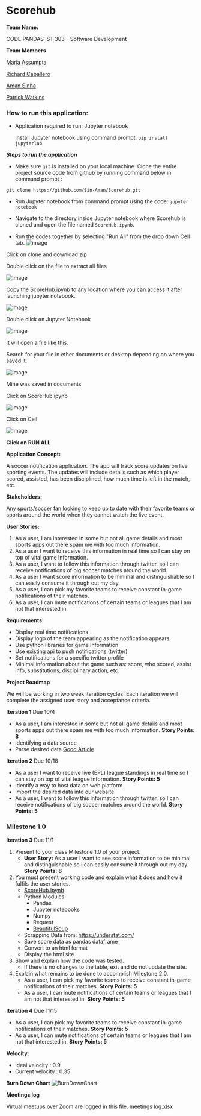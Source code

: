 # **Scorehub**

**Team Name:**

CODE PANDAS
IST 303 – Software Development

**Team Members**

 [Maria Assumpta](https://cgu.instructure.com/groups/6458/users/19802)

 [Richard Caballero](https://cgu.instructure.com/groups/6458/users/17970)

 [Aman Sinha](https://cgu.instructure.com/groups/6458/users/18675)

 [Patrick Watkins](https://cgu.instructure.com/groups/6458/users/19938)

### How to run this application:

* Application required to run:
  Jupyter notebook
  
  Install Jupyter notebook using command prompt:
  `pip install jupyterlab`


***Steps to run the application***

* Make sure `git` is installed on your local machine. Clone the entire project source code from github by running command below in command prompt : 

 `git clone https://github.com/Sin-Aman/Scorehub.git`

* Run Jupyter notebook from command prompt using the code:
  `jupyter notebook`
  
* Navigate to the directory inside Jupyter notebook where Scorehub is cloned and open the file named `ScoreHub.ipynb`. 

* Run the codes together by selecting "Run All" from the drop down Cell tab.
![image](https://user-images.githubusercontent.com/112525909/200098224-477b8aa1-d711-43fb-ba54-bfaf8f88a84d.png)

Click on clone and download zip

Double click on the file to extract all files 

![image](https://user-images.githubusercontent.com/112525909/200098239-46b0bbf0-1bb6-46c5-a796-65a45e1ad0ea.png)
 
 Copy the ScoreHub.ipynb to any location where you can access it after launching jupyter notebook.
 
 ![image](https://user-images.githubusercontent.com/112525909/200098260-3265548f-650b-4ec6-a8a6-9c666d292c32.png)
 
Double click on Jupyter Notebook

![image](https://user-images.githubusercontent.com/112525909/200098296-fb2b440a-97f8-4543-9966-668894b5c58f.png)

It will open a file like this.

Search for your file in ether documents or desktop depending on where you saved it.

![image](https://user-images.githubusercontent.com/112525909/200098310-c5982308-272b-48cf-8a0d-82aee6a49650.png)

Mine was saved in documents

Click on ScoreHub.ipynb

![image](https://user-images.githubusercontent.com/112525909/200098319-b2570a9d-8c24-467d-9912-7f1a160f4284.png)

Click on Cell

![image](https://user-images.githubusercontent.com/112525909/200098336-65fdb011-df4c-4890-91f4-3b9dbdfadf97.png)

**Click on RUN ALL**
 
**Application Concept:**

A soccer notification application. The app will track score updates on live sporting events. The updates will include details such as which player scored, assisted, has been disciplined, how much time is left in the match, etc.

**Stakeholders:**

Any sports/soccer fan looking to keep up to date with their favorite teams or sports around the world when they cannot watch the live event.

**User Stories:**

1. As a user, I am interested in some but not all game details and most sports apps out there spam me with too much information. 
2. As a user I want to receive this information in real time so I can stay on top of vital game information. 
3. As a user, I want to follow this information through twitter, so I can receive notifications of big soccer matches around the world.
4. As a user I want score information to be minimal and distinguishable so I can easily consume it through out my day. 
5. As a user, I can pick my favorite teams to receive constant in-game notifications of their matches.
6. As a user, I can mute notifications of certain teams or leagues that I am not that interested in.

**Requirements:**

* Display real time notifications
* Display logo of the team appearing as the notification appears
* Use python libraries for game information
* Use existing api to push notifications (twitter)
* Set notifications for a specific twitter profile
* Minimal information about the game such as: score, who scored, assist info, substitutions, disciplinary action, etc.



**Project Roadmap**

We will be working in two week iteration cycles. Each iteration we will complete the assigned user story and acceptance criteria. 

**Iteration 1** Due 10/4

* As a user, I am interested in some but not all game details and most sports apps out there spam me with too much information. **Story Points: 8** 
* Identifying a data source
* Parse desired data [Good Article](https://towardsdatascience.com/web-scraping-advanced-football-statistics-11cace1d863a) 

**Iteration 2** Due 10/18

* As a user I want to receive live (EPL) league standings in real time so I can stay on top of vital league information. **Story Points: 5**
* Identify a way to host data on web platform
* Import the desired data into our website 
* As a user, I want to follow this information through twitter, so I can receive notifications of big soccer matches around the world. **Story Points: 5** 

### Milestone 1.0
**Iteration 3** Due 11/1
1. Present to your class Milestone 1.0 of your project.
   - **User Story:** As a user I want to see score information to be minimal and distinguishable so I can easily consume it through out my day. **Story Points: 8**
2. You must present working code and explain what it does and how it fulfils the user stories.
   - [ScoreHub.ipynb](https://github.com/Sin-Aman/Scorehub/blob/main/ScoreHub.ipynb)
   - Python Modules
      - Pandas
      - Jupyter notebooks
      - Numpy
      - Request
      - [BeautifulSoup](https://pypi.org/project/beautifulsoup4/)
   - Scrapping Data from: https://understat.com/
   - Save score data as pandas dataframe
   - Convert to an html format
   - Display the html site
3. Show and explain how the code was tested.
   - If there is no changes to the table, exit and do not update the site. 
4. Explain what remains to be done to accomplish Milestone 2.0.
   - As a user, I can pick my favorite teams to receive constant in-game notifications of their matches. **Story Points: 5** 
   - As a user, I can mute notifications of certain teams or leagues that I am not that interested in. **Story Points: 5** 


**Iteration 4** Due 11/15

* As a user, I can pick my favorite teams to receive constant in-game notifications of their matches. **Story Points: 5** 
* As a user, I can mute notifications of certain teams or leagues that I am not that interested in. **Story Points: 5** 

**Velocity:** 
* Ideal velocity : 0.9
* Current velocity : 0.35

**Burn Down Chart**
![BurnDownChart](https://user-images.githubusercontent.com/108439592/197363025-ae7b7d30-4cf4-4912-ab07-a7115fca19c0.jpg)

**Meetings log**

Virtual meetups over Zoom are logged in this file.
[meetings log.xlsx](https://github.com/Sin-Aman/Scorehub/files/9912684/meetings.log.xlsx)
